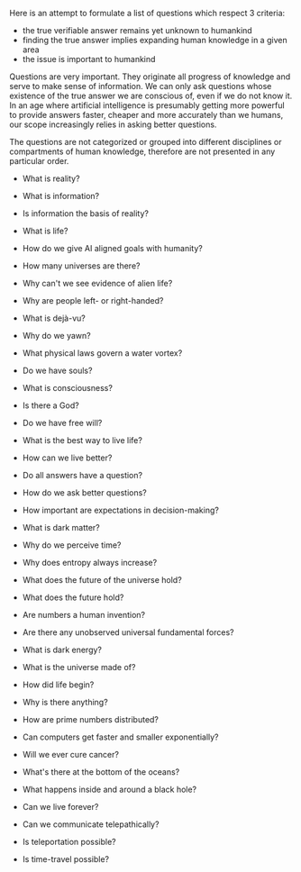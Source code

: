Here is an attempt to formulate a list of questions which respect 3 criteria:
- the true verifiable answer remains yet unknown to humankind
- finding the true answer implies expanding human knowledge in a given area
- the issue is important to humankind

Questions are very important. They originate all progress of knowledge and serve to make sense of information.
We can only ask questions whose existence of the true answer we are conscious of, even if we do not know it.
In an age where artificial intelligence is presumably getting more powerful to provide answers faster, cheaper and more accurately than we humans, our scope increasingly relies in asking better questions.

The questions are not categorized or grouped into different disciplines or compartments of human knowledge, therefore are not presented in any particular order.


- What is reality?

- What is information?

- Is information the basis of reality?

- What is life?

- How do we give AI aligned goals with humanity?

- How many universes are there?

- Why can't we see evidence of alien life?

- Why are people left- or right-handed?

- What is dejà-vu?

- Why do we yawn?

- What physical laws govern a water vortex?

- Do we have souls?

- What is consciousness?

- Is there a God?

- Do we have free will?

- What is the best way to live life?

- How can we live better?

- Do all answers have a question?

- How do we ask better questions?

- How important are expectations in decision-making?

- What is dark matter?

- Why do we perceive time?

- Why does entropy always increase?

- What does the future of the universe hold?

- What does the future hold?

- Are numbers a human invention?

- Are there any unobserved universal fundamental forces?

- What is dark energy?

- What is the universe made of?

- How did life begin?

- Why is there anything?

- How are prime numbers distributed?

- Can computers get faster and smaller exponentially?

- Will we ever cure cancer?

- What's there at the bottom of the oceans?

- What happens inside and around a black hole?

- Can we live forever?

- Can we communicate telepathically?

- Is teleportation possible?

- Is time-travel possible?

